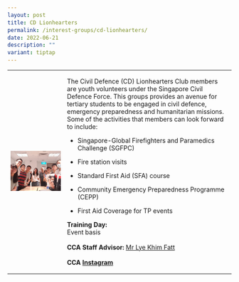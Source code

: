 ```yaml
---
layout: post
title: CD Lionhearters
permalink: /interest-groups/cd-lionhearters/
date: 2022-06-21
description: ""
variant: tiptap
---
```

<table style="minWidth: 50px">
<colgroup>
<col>
<col>
</colgroup>
<tbody>
<tr>
<td rowspan="1" colspan="1">
<div class="isomer-image-wrapper">
<img style="width: 100%" height="auto" width="100%" alt="" src="/images/Interest Groups/CD_Lionhearters.png">
</div>
</td>
<td rowspan="1" colspan="1">
<p>The Civil Defence (CD) Lionhearters Club members are youth volunteers
under the Singapore Civil Defence Force. This groups provides an avenue
for tertiary students to be engaged in civil defence, emergency preparedness
and humanitarian missions. Some of the activities that members can look
forward to include:</p>
<p></p>
<ul data-tight="true" class="tight">
<li>
<p>Singapore-Global Firefighters and Paramedics Challenge (SGFPC)</p>
</li>
<li>
<p>Fire station visits</p>
</li>
<li>
<p>Standard First Aid (SFA) course</p>
</li>
<li>
<p>Community Emergency Preparedness Programme (CEPP)</p>
</li>
<li>
<p>First Aid Coverage for TP events</p>
</li>
</ul>
<p></p>
<p><strong>Training Day:</strong>
<br>Event basis
<br>
<br><strong>CCA Staff Advisor:</strong>  <a href="mailto:LYE_Khim_Fatt@TP.EDU.SG" rel="noopener noreferrer nofollow" target="_blank">Mr Lye Khim Fatt</a>
<br>
<br><strong>CCA <a href="https://www.instagram.com/tpcdlionhearters" rel="noopener noreferrer nofollow" target="_blank">Instagram</a></strong>
</p>
</td>
</tr>
</tbody>
</table>
<p></p>
